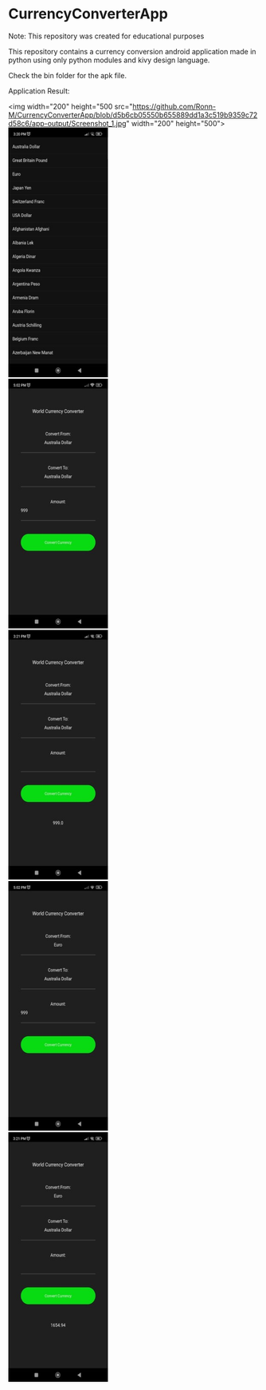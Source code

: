 # CurrencyConverterApp

Note: This repository was created for educational purposes

This repository contains a currency conversion android application made in python using only python modules and kivy design language.

Check the bin folder for the apk file. 

Application Result:

<img width="200" height="500 src="https://github.com/Ronn-M/CurrencyConverterApp/blob/d5b6cb05550b655889dd1a3c519b9359c72d58c6/app-output/Screenshot_1.jpg" width="200" height="500">       
<img src="https://github.com/Ronn-M/CurrencyConverterApp/blob/d5b6cb05550b655889dd1a3c519b9359c72d58c6/app-output/Screenshot_2.jpg" width="200" height="500">      
<img src="https://github.com/Ronn-M/CurrencyConverterApp/blob/d5b6cb05550b655889dd1a3c519b9359c72d58c6/app-output/Screenshot_3.jpg" width="200" height="500">     
<img src="https://github.com/Ronn-M/CurrencyConverterApp/blob/d5b6cb05550b655889dd1a3c519b9359c72d58c6/app-output/Screenshot_4.jpg" width="200" height="500">     
<img src="https://github.com/Ronn-M/CurrencyConverterApp/blob/d5b6cb05550b655889dd1a3c519b9359c72d58c6/app-output/Screenshot_5.jpg" width="200" height="500">     
<img src="https://github.com/Ronn-M/CurrencyConverterApp/blob/d5b6cb05550b655889dd1a3c519b9359c72d58c6/app-output/Screenshot_6.jpg" width="200" height="500">  

